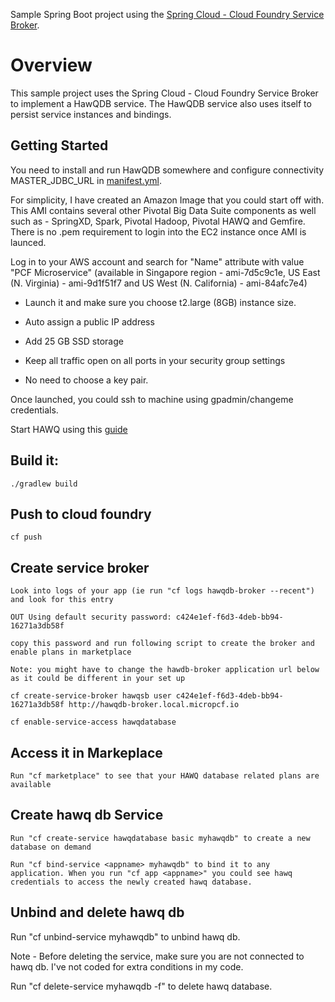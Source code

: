 Sample Spring Boot project using the [Spring Cloud - Cloud Foundry Service Broker](https://github.com/spring-cloud/spring-cloud-cloudfoundry-service-broker).

# Overview

This sample project uses the Spring Cloud - Cloud Foundry Service Broker to implement a HawQDB service. The HawQDB service also uses itself to persist service instances and bindings.

## Getting Started

You need to install and run HawQDB somewhere and configure connectivity MASTER_JDBC_URL in [manifest.yml](manifest.yml).

For simplicity, I have created an Amazon Image that you could start off with. This AMI contains several other Pivotal Big Data Suite components as well such as - SpringXD, Spark, Pivotal Hadoop, Pivotal HAWQ and Gemfire. There is no .pem requirement to login into the EC2 instance once AMI is launced.
  
Log in to your AWS account and search for "Name" attribute with value "PCF Microservice" (available in Singapore region - ami-7d5c9c1e, US East (N. Virginia) - ami-9d1f51f7 and US West (N. California) - ami-84afc7e4)
      
- Launch it and make sure you choose t2.large (8GB) instance size.
          
- Auto assign a public IP address
              
- Add 25 GB SSD storage
                  
- Keep all traffic open on all ports in your security group settings
                      
- No need to choose a key pair.
                          
Once launched, you could ssh to machine using gpadmin/changeme credentials.

Start HAWQ using this [guide](start_phd.pdf)

## Build it:

    ./gradlew build


## Push to cloud foundry

    cf push 


## Create service broker

    Look into logs of your app (ie run "cf logs hawqdb-broker --recent") and look for this entry 

    OUT Using default security password: c424e1ef-f6d3-4deb-bb94-16271a3db58f

    copy this password and run following script to create the broker and enable plans in marketplace

    Note: you might have to change the hawdb-broker application url below as it could be different in your set up

    cf create-service-broker hawqsb user c424e1ef-f6d3-4deb-bb94-16271a3db58f http://hawqdb-broker.local.micropcf.io

    cf enable-service-access hawqdatabase

## Access it in Markeplace

    Run "cf marketplace" to see that your HAWQ database related plans are available

## Create hawq db Service

    Run "cf create-service hawqdatabase basic myhawqdb" to create a new database on demand

    Run "cf bind-service <appname> myhawqdb" to bind it to any application. When you run "cf app <appname>" you could see hawq credentials to access the newly created hawq database.

## Unbind and delete hawq db

   Run "cf unbind-service <appname> myhawqdb" to unbind hawq db.

   Note - Before deleting the service, make sure you are not connected to hawq db. I've not coded for extra conditions in my code. 

   Run "cf delete-service myhawqdb -f" to delete hawq database.


